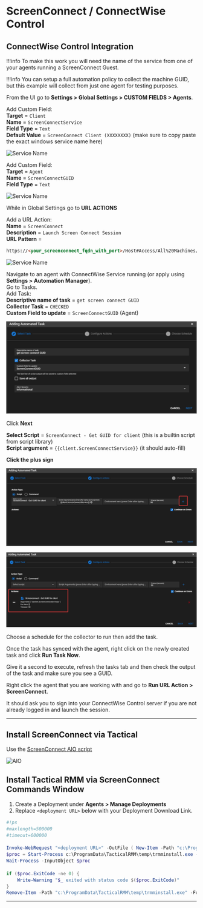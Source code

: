 # ScreenConnect / ConnectWise Control

## ConnectWise Control Integration

!!!info
     To make this work you will need the name of the service from one of your agents running a ScreenConnect Guest.

!!!info
     You can setup a full automation policy to collect the machine GUID, but this example will collect from just one agent for testing purposes.

From the UI go to **Settings > Global Settings > CUSTOM FIELDS > Agents**.

Add Custom Field:</br>
**Target** = `Client`</br>
**Name** = `ScreenConnectService`</br>
**Field Type** = `Text` </br>
**Default Value** = `ScreenConnect Client (XXXXXXXX)` (make sure to copy paste the exact windows service name here)</br>

![Service Name](images/3rdparty_screenconnect1.png)

Add Custom Field:</br>
**Target** = `Agent`</br>
**Name** = `ScreenConnectGUID`</br>
**Field Type** = `Text`</br>

![Service Name](images/3rdparty_screenconnect2.png)

While in Global Settings go to **URL ACTIONS**

Add a URL Action:</br>
**Name** = `ScreenConnect`</br>
**Description** = `Launch Screen Connect Session`</br>
**URL Pattern** =

```html
https://<your_screenconnect_fqdn_with_port>/Host#Access/All%20Machines//{{agent.ScreenConnectGUID}}/Join
```

![Service Name](images/3rdparty_screenconnect3.png)

Navigate to an agent with ConnectWise Service running (or apply using **Settings > Automation Manager**).</br>
Go to Tasks.</br>
Add Task:</br>
**Descriptive name of task** = `get screen connect GUID`</br>
**Collector Task** = `CHECKED`</br>
**Custom Field to update** = `ScreenConnectGUID` (Agent)</br>

![Service Name](images/3rdparty_screenconnect4.png)

Click **Next**</br>

**Select Script** = `ScreenConnect - Get GUID for client` (this is a builtin script from script library)</br>
**Script argument** = `{{client.ScreenConnectService}}` (it should auto-fill)</br>

**Click the plus sign**</br>

![Service Name](images/screenconnect_plus_sign.png)

![Service Name](images/screenconnect_script_added.png)


Choose a schedule for the collector to run then add the task.

Once the task has synced with the agent, right click on the newly created task and click **Run Task Now**.

Give it a second to execute, refresh the tasks tab and then check the output of the task and make sure you see a GUID.

Right click the agent that you are working with and go to **Run URL Action > ScreenConnect**.

It should ask you to sign into your ConnectWise Control server if you are not already logged in and launch the session.

*****

## Install ScreenConnect via Tactical

Use the [ScreenConnect AIO script](https://github.com/amidaware/community-scripts/blob/main/scripts/Win_ScreenConnectAIO.ps1)

![AIO](images/3rdparty_sc_aio.png)

## Install Tactical RMM via ScreenConnect Commands Window

1. Create a Deployment under **Agents > Manage Deployments**
2. Replace `<deployment URL>` below with your Deployment Download Link.

```powershell
#!ps
#maxlength=500000
#timeout=600000

Invoke-WebRequest "<deployment URL>" -OutFile ( New-Item -Path "c:\ProgramData\TacticalRMM\temp\trmminstall.exe" -Force )
$proc = Start-Process c:\ProgramData\TacticalRMM\temp\trmminstall.exe -ArgumentList '-silent' -PassThru
Wait-Process -InputObject $proc

if ($proc.ExitCode -ne 0) {
    Write-Warning "$_ exited with status code $($proc.ExitCode)"
}
Remove-Item -Path "c:\ProgramData\TacticalRMM\temp\trmminstall.exe" -Force
```

*****
